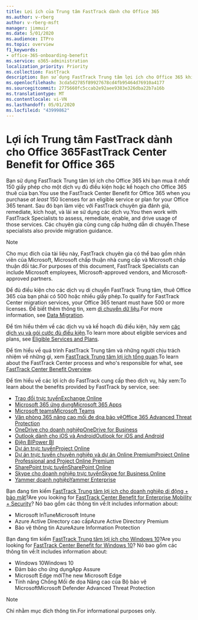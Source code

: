 ```yaml
---
title: Lợi ích của Trung tâm FastTrack dành cho Office 365
ms.author: v-rberg
author: v-rberg-msft
manager: jimmuir
ms.date: 5/01/2020
ms.audience: ITPro
ms.topic: overview
f1_keywords:
- office-365-onboarding-benefit
ms.service: o365-administration
localization_priority: Priority
ms.collection: FastTrack
description: Bạn sử dụng FastTrack Trung tâm lợi ích cho Office 365 khi bạn mua ít nhất 150 giấy phép cho một dịch vụ đủ điều kiện hoặc kế hoạch cho Office 365 thuê của bạn. Sau đó bạn làm việc với FastTrack chuyên gia đánh giá, remediate, kích hoạt, và lái xe sử dụng các dịch vụ. Các chuyên gia cũng cung cấp hướng dẫn di chuyển.
ms.openlocfilehash: 3cda5d2785f89927678cd4fb95464d76910a4177
ms.sourcegitcommit: 2775660fc5ccab2e92aee9383e326dba22b7a16b
ms.translationtype: MT
ms.contentlocale: vi-VN
ms.lasthandoff: 05/01/2020
ms.locfileid: "43999862"
---
```

# <a name="fasttrack-center-benefit-for-office-365"></a><span data-ttu-id="b9840-105">Lợi ích Trung tâm FastTrack dành cho Office 365</span><span class="sxs-lookup"><span data-stu-id="b9840-105">FastTrack Center Benefit for Office 365</span></span>

<span data-ttu-id="b9840-106">Bạn sử dụng FastTrack Trung tâm lợi ích cho Office 365 khi bạn mua ít *nhất* 150 giấy phép cho một dịch vụ đủ điều kiện hoặc kế hoạch cho Office 365 thuê của bạn.</span><span class="sxs-lookup"><span data-stu-id="b9840-106">You use the FastTrack Center Benefit for Office 365 when you purchase  *at least*  150 licenses for an eligible service or plan for your Office 365 tenant.</span></span> <span data-ttu-id="b9840-107">Sau đó bạn làm việc với FastTrack chuyên gia đánh giá, remediate, kích hoạt, và lái xe sử dụng các dịch vụ.</span><span class="sxs-lookup"><span data-stu-id="b9840-107">You then work with FastTrack Specialists to assess, remediate, enable, and drive usage of those services.</span></span> <span data-ttu-id="b9840-108">Các chuyên gia cũng cung cấp hướng dẫn di chuyển.</span><span class="sxs-lookup"><span data-stu-id="b9840-108">These specialists also provide migration guidance.</span></span> 
  
> [!NOTE]
> <span data-ttu-id="b9840-109">Cho mục đích của tài liệu này, FastTrack chuyên gia có thể bao gồm nhân viên của Microsoft, Microsoft chấp thuận nhà cung cấp và Microsoft chấp thuận đối tác.</span><span class="sxs-lookup"><span data-stu-id="b9840-109">For purposes of this document, FastTrack Specialists can include Microsoft employees, Microsoft-approved vendors, and Microsoft-approved partners.</span></span> 
  
<span data-ttu-id="b9840-110">Để đủ điều kiện cho các dịch vụ di chuyển FastTrack Trung tâm, thuê Office 365 của bạn phải có 500 hoặc nhiều giấy phép.</span><span class="sxs-lookup"><span data-stu-id="b9840-110">To qualify for FastTrack Center migration services, your Office 365 tenant must have 500 or more licenses.</span></span> <span data-ttu-id="b9840-111">Để biết thêm thông tin, xem [di chuyển dữ liệu](O365-data-migration.md).</span><span class="sxs-lookup"><span data-stu-id="b9840-111">For more information, see [Data Migration](O365-data-migration.md).</span></span>
  
<span data-ttu-id="b9840-112">Để tìm hiểu thêm về các dịch vụ và kế hoạch đủ điều kiện, hãy xem [các dịch vụ và gói cước đủ điều kiện](M365-eligible-services-and-plans.md).</span><span class="sxs-lookup"><span data-stu-id="b9840-112">To learn more about eligible services and plans, see [Eligible Services and Plans](M365-eligible-services-and-plans.md).</span></span>
  
<span data-ttu-id="b9840-113">Để tìm hiểu về quá trình FastTrack Trung tâm và những người chịu trách nhiệm về những gì, xem [FastTrack Trung tâm lợi ích tổng quan](O365-fasttrack-benefit-overview.md).</span><span class="sxs-lookup"><span data-stu-id="b9840-113">To learn about the FastTrack Center process and who's responsible for what, see [FastTrack Center Benefit Overview](O365-fasttrack-benefit-overview.md).</span></span>

<span data-ttu-id="b9840-114">Để tìm hiểu về các lợi ích do FastTrack cung cấp theo dịch vụ, hãy xem:</span><span class="sxs-lookup"><span data-stu-id="b9840-114">To learn about the benefits provided by FastTrack by service, see:</span></span>

- [<span data-ttu-id="b9840-115">Trao đổi trực tuyến</span><span class="sxs-lookup"><span data-stu-id="b9840-115">Exchange Online</span></span>](O365-fasttrack-responsibilities.md#exchange-online)
- [<span data-ttu-id="b9840-116">Microsoft 365 ứng dụng</span><span class="sxs-lookup"><span data-stu-id="b9840-116">Microsoft 365 Apps</span></span>](O365-fasttrack-responsibilities.md#microsoft-365-apps)
- [<span data-ttu-id="b9840-117">Microsoft teams</span><span class="sxs-lookup"><span data-stu-id="b9840-117">Microsoft Teams</span></span>](O365-fasttrack-responsibilities.md#microsoft-teams)
- [<span data-ttu-id="b9840-118">Văn phòng 365 nâng cao mối đe dọa bảo vệ</span><span class="sxs-lookup"><span data-stu-id="b9840-118">Office 365 Advanced Threat Protection</span></span>](O365-fasttrack-responsibilities.md#office-365-advanced-threat-protection)
- [<span data-ttu-id="b9840-119">OneDrive cho doanh nghiệp</span><span class="sxs-lookup"><span data-stu-id="b9840-119">OneDrive for Business</span></span>](O365-fasttrack-responsibilities.md#onedrive-for-business)
- [<span data-ttu-id="b9840-120">Outlook dành cho iOS và Android</span><span class="sxs-lookup"><span data-stu-id="b9840-120">Outlook for iOS and Android</span></span>](O365-fasttrack-responsibilities.md#outlook-for-ios-and-android)
- [<span data-ttu-id="b9840-121">Điện BI</span><span class="sxs-lookup"><span data-stu-id="b9840-121">Power BI</span></span>](O365-fasttrack-responsibilities.md#power-bi)
- [<span data-ttu-id="b9840-122">Dự án trực tuyến</span><span class="sxs-lookup"><span data-stu-id="b9840-122">Project Online</span></span>](O365-fasttrack-responsibilities.md#project-online)
- [<span data-ttu-id="b9840-123">Dự án trực tuyến chuyên nghiệp và dự án Online Premium</span><span class="sxs-lookup"><span data-stu-id="b9840-123">Project Online Professional and Project Online Premium</span></span>](O365-fasttrack-responsibilities.md#project-online-professional-and-project-online-premium)
- [<span data-ttu-id="b9840-124">SharePoint trực tuyến</span><span class="sxs-lookup"><span data-stu-id="b9840-124">SharePoint Online</span></span>](O365-fasttrack-responsibilities.md#sharepoint-online)
- [<span data-ttu-id="b9840-125">Skype cho doanh nghiệp trực tuyến</span><span class="sxs-lookup"><span data-stu-id="b9840-125">Skype for Business Online</span></span>](O365-fasttrack-responsibilities.md#skype-for-business-online)
- [<span data-ttu-id="b9840-126">Yammer doanh nghiệp</span><span class="sxs-lookup"><span data-stu-id="b9840-126">Yammer Enterprise</span></span>](O365-fasttrack-responsibilities.md#yammer-enterprise)
  
<span data-ttu-id="b9840-127">Bạn đang tìm kiếm [FastTrack Trung tâm lợi ích cho doanh nghiệp di động + bảo mật](EMS-fasttrack-benefit-for-EMS.md)?</span><span class="sxs-lookup"><span data-stu-id="b9840-127">Are you looking for [FastTrack Center Benefit for Enterprise Mobility + Security](EMS-fasttrack-benefit-for-EMS.md)?</span></span> <span data-ttu-id="b9840-128">Nó bao gồm các thông tin về:</span><span class="sxs-lookup"><span data-stu-id="b9840-128">It includes information about:</span></span>
  
- <span data-ttu-id="b9840-129">Microsoft InTune</span><span class="sxs-lookup"><span data-stu-id="b9840-129">Microsoft Intune</span></span>
- <span data-ttu-id="b9840-130">Azure Active Directory cao cấp</span><span class="sxs-lookup"><span data-stu-id="b9840-130">Azure Active Directory Premium</span></span> 
- <span data-ttu-id="b9840-131">Bảo vệ thông tin Azure</span><span class="sxs-lookup"><span data-stu-id="b9840-131">Azure Information Protection</span></span>

<span data-ttu-id="b9840-132">Bạn đang tìm kiếm [FastTrack Trung tâm lợi ích cho Windows 10](Win-10-fasttrack-benefit-for-Windows-10.md)?</span><span class="sxs-lookup"><span data-stu-id="b9840-132">Are you looking for [FastTrack Center Benefit for Windows 10](Win-10-fasttrack-benefit-for-Windows-10.md)?</span></span> <span data-ttu-id="b9840-133">Nó bao gồm các thông tin về:</span><span class="sxs-lookup"><span data-stu-id="b9840-133">It includes information about:</span></span>

- <span data-ttu-id="b9840-134">Windows 10</span><span class="sxs-lookup"><span data-stu-id="b9840-134">Windows 10</span></span>
- <span data-ttu-id="b9840-135">Đảm bảo cho ứng dụng</span><span class="sxs-lookup"><span data-stu-id="b9840-135">App Assure</span></span>
- <span data-ttu-id="b9840-136">Microsoft Edge mới</span><span class="sxs-lookup"><span data-stu-id="b9840-136">The new Microsoft Edge</span></span>
- <span data-ttu-id="b9840-137">Tính năng Chống Mối đe dọa Nâng cao của Bộ bảo vệ Microsoft</span><span class="sxs-lookup"><span data-stu-id="b9840-137">Microsoft Defender Advanced Threat Protection</span></span>
    
> [!NOTE]
> <span data-ttu-id="b9840-138">Chỉ nhằm mục đích thông tin.</span><span class="sxs-lookup"><span data-stu-id="b9840-138">For informational purposes only.</span></span> 

